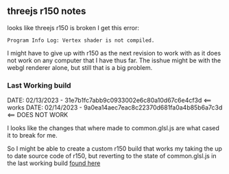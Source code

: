 ## threejs r150 notes

looks like threejs r150 is broken I get this error:

```
Program Info Log: Vertex shader is not compiled.
```

I might have to give up with r150 as the next revision to work with as it does not work on any computer that I have thus far. The isshue might be with the webgl renderer alone, but still that is a big problem.

### Last Working build

DATE: 02/13/2023 - 31e7b1fc7abb9c0933002e6c80a10d67c6e4cf3d <== works
DATE: 02/14/2023 - 9a0ea14aec7eac8c22370d681fa0a4b85b6a7c3d <== DOES NOT WORK

I looks like the changes that where made to common.glsl.js are what cased it to break for me.

So I might be able to create a custom r150 build that works my taking the up to date source code of r150, but reverting to the state of common.glsl.js in the last working build [found here](https://github.com/mrdoob/three.js/blob/31e7b1fc7abb9c0933002e6c80a10d67c6e4cf3d/src/renderers/shaders/ShaderChunk/common.glsl.js)

